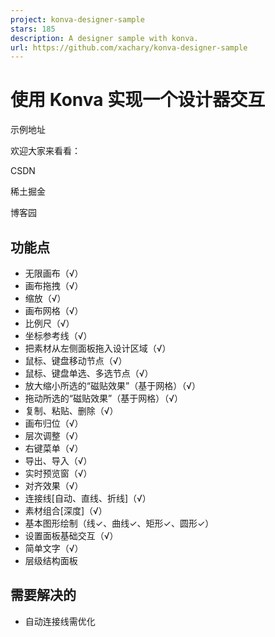```yaml
---
project: konva-designer-sample
stars: 185
description: A designer sample with konva.
url: https://github.com/xachary/konva-designer-sample
---
```


使用 Konva 实现一个设计器交互
==================

示例地址

欢迎大家来看看：

CSDN

稀土掘金

博客园

功能点
---

-   无限画布（√）
-   画布拖拽（√）
-   缩放（√）
-   画布网格（√）
-   比例尺（√）
-   坐标参考线（√）
-   把素材从左侧面板拖入设计区域（√）
-   鼠标、键盘移动节点（√）
-   鼠标、键盘单选、多选节点（√）
-   放大缩小所选的“磁贴效果”（基于网格）（√）
-   拖动所选的“磁贴效果”（基于网格）（√）
-   复制、粘贴、删除（√）
-   画布归位（√）
-   层次调整（√）
-   右键菜单（√）
-   导出、导入（√）
-   实时预览窗（√）
-   对齐效果（√）
-   连接线\[自动、直线、折线\]（√）
-   素材组合\[深度\]（√）
-   基本图形绘制（线✓、曲线✓、矩形✓、圆形✓）
-   设置面板基础交互（√）
-   简单文字（√）
-   层级结构面板

需要解决的
-----

-   自动连接线需优化
